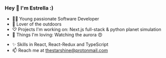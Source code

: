 ### Hey 👋 I'm Estrella :)

- 🧚🏼 Young passionate Software Developer
- 🥾 Lover of the outdoors 
- ♡ Projects I'm working on: Next.js full-stack & python planet simulation 
- 🔭 Things I'm loving: Watching the aurora 😍
<!-- - 🌱 I'm currently learning: Next.js for my project  -->
- ✨ Skills in React, React-Redux and TypeScript
- 📫 Reach me at thestarshine@protonmail.com






